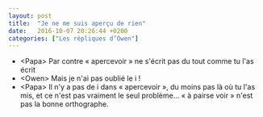 ```yaml
---
layout: post
title:  "Je ne me suis aperçu de rien"
date:   2016-10-07 20:26:44 +0200
categories: ["Les répliques d’Owen"]
---
```


-   \<Papa\> Par contre « apercevoir » ne s'écrit pas du tout comme tu l'as écrit
-   \<Owen\> Mais je n'ai pas oublié le i !
-   \<Papa\> Il n'y a pas de i dans « apercevoir », du moins pas là où
    tu l'as mis, et ce n'est pas vraiment le seul problème… « à pairse
    voir » n'est pas la bonne orthographe.

<!--more-->
